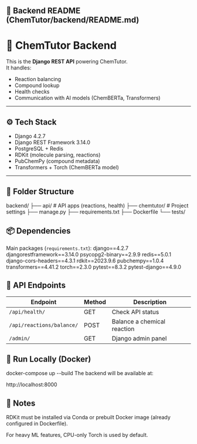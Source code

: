 ## 📝 Backend README (ChemTutor/backend/README.md)


# 🔄 ChemTutor Backend

This is the **Django REST API** powering ChemTutor.  
It handles:
- Reaction balancing
- Compound lookup
- Health checks
- Communication with AI models (ChemBERTa, Transformers)

---

## ⚙️ Tech Stack

- Django 4.2.7
- Django REST Framework 3.14.0
- PostgreSQL + Redis
- RDKit (molecule parsing, reactions)
- PubChemPy (compound metadata)
- Transformers + Torch (ChemBERTa model)

---

## 📂 Folder Structure

backend/
├── api/ # API apps (reactions, health)
├── chemtutor/ # Project settings
├── manage.py
├── requirements.txt
├── Dockerfile
└── tests/





## 📦 Dependencies

Main packages (`requirements.txt`):
django==4.2.7
djangorestframework==3.14.0
psycopg2-binary==2.9.9
redis==5.0.1
django-cors-headers==4.3.1
rdkit==2023.9.6
pubchempy==1.0.4
transformers==4.41.2
torch==2.3.0
pytest==8.3.2
pytest-django==4.9.0


## 🔌 API Endpoints

| Endpoint                  | Method | Description |
|---------------------------|--------|-------------|
| `/api/health/`            | GET    | Check API status |
| `/api/reactions/balance/` | POST   | Balance a chemical reaction |
| `/admin/`                 | GET    | Django admin panel |


## 🚀 Run Locally (Docker)


docker-compose up --build
The backend will be available at:

http://localhost:8000

## 📌 Notes
RDKit must be installed via Conda or prebuilt Docker image (already configured in Dockerfile).

For heavy ML features, CPU-only Torch is used by default.
